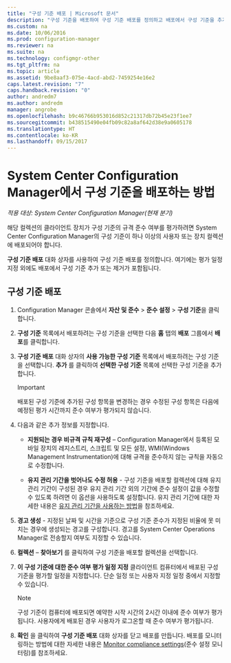 ```yaml
---
title: "구성 기준 배포 | Microsoft 문서"
description: "구성 기준을 배포하여 구성 기준 배포를 정의하고 배포에서 구성 기준을 추가하거나 제거합니다."
ms.custom: na
ms.date: 10/06/2016
ms.prod: configuration-manager
ms.reviewer: na
ms.suite: na
ms.technology: configmgr-other
ms.tgt_pltfrm: na
ms.topic: article
ms.assetid: 9be8aaf3-075e-4acd-abd2-7459254e16e2
caps.latest.revision: "7"
caps.handback.revision: "0"
author: andredm7
ms.author: andredm
manager: angrobe
ms.openlocfilehash: b9c46766b953016d852c21317db72b45e23f1ee7
ms.sourcegitcommit: b438515490e04fb09c82a8af642d38e9a0605178
ms.translationtype: HT
ms.contentlocale: ko-KR
ms.lasthandoff: 09/15/2017
---
```

# <a name="how-to-deploy-configuration-baselines-in-system-center-configuration-manager"></a>System Center Configuration Manager에서 구성 기준을 배포하는 방법

*적용 대상: System Center Configuration Manager(현재 분기)*

해당 컬렉션의 클라이언트 장치가 구성 기준의 규격 준수 여부를 평가하려면 System Center Configuration Manager의 구성 기준이 하나 이상의 사용자 또는 장치 컬렉션에 배포되어야 합니다.  

**구성 기준 배포** 대화 상자를 사용하여 구성 기준 배포를 정의합니다. 여기에는 평가 일정 지정 외에도 배포에서 구성 기준 추가 또는 제거가 포함됩니다.  

## <a name="deploy-a-configuration-baseline"></a>구성 기준 배포  

1.  Configuration Manager 콘솔에서 **자산 및 준수** > **준수 설정** > **구성 기준**을 클릭합니다.  

3.  **구성 기준** 목록에서 배포하려는 구성 기준을 선택한 다음 **홈** 탭의 **배포** 그룹에서 **배포**를 클릭합니다.  

4.  **구성 기준 배포** 대화 상자의 **사용 가능한 구성 기준** 목록에서 배포하려는 구성 기준을 선택합니다. **추가** 를 클릭하여 **선택한 구성 기준** 목록에 선택한 구성 기준을 추가합니다.  

    > [!IMPORTANT]  
    >  배포된 구성 기준에 추가된 구성 항목을 변경하는 경우 수정된 구성 항목은 다음에 예정된 평가 시간까지 준수 여부가 평가되지 않습니다.  

5.  다음과 같은 추가 정보를 지정합니다.  

    -   **지원되는 경우 비규격 규칙 재구성** – Configuration Manager에서 등록된 모바일 장치의 레지스트리, 스크립트 및 모든 설정, WMI(Windows Management Instrumentation)에 대해 규격을 준수하지 않는 규칙을 자동으로 수정합니다.  

    -   **유지 관리 기간을 벗어나도 수정 허용** - 구성 기준을 배포할 컬렉션에 대해 유지 관리 기간이 구성된 경우 유지 관리 기간 외의 기간에 준수 설정이 값을 수정할 수 있도록 하려면 이 옵션을 사용하도록 설정합니다. 유지 관리 기간에 대한 자세한 내용은 [유지 관리 기간을 사용하는 방법](/sccm/core/clients/manage/collections/use-maintenance-windows)을 참조하세요.  

6.  **경고 생성** - 지정된 날짜 및 시간을 기준으로 구성 기준 준수가 지정된 비율에 못 미치는 경우에 생성되는 경고를 구성합니다. 경고를 System Center Operations Manager로 전송할지 여부도 지정할 수 있습니다.  

7.  **컬렉션** – **찾아보기** 를 클릭하여 구성 기준을 배포할 컬렉션을 선택합니다.  

8.  **이 구성 기준에 대한 준수 여부 평가 일정 지정** 클라이언트 컴퓨터에서 배포된 구성 기준을 평가할 일정을 지정합니다. 단순 일정 또는 사용자 지정 일정 중에서 지정할 수 있습니다.  

    > [!NOTE]  
    >  구성 기준이 컴퓨터에 배포되면 예약한 시작 시간의 2시간 이내에 준수 여부가 평가됩니다. 사용자에게 배포된 경우 사용자가 로그온할 때 준수 여부가 평가됩니다.  

9. **확인** 을 클릭하여 **구성 기준 배포** 대화 상자를 닫고 배포를 만듭니다. 배포를 모니터링하는 방법에 대한 자세한 내용은 [Monitor compliance settings](/sccm/compliance/deploy-use/monitor-compliance-settings)(준수 설정 모니터링)를 참조하세요.  
